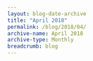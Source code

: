 ```yaml
---
layout: blog-date-archive
title: "April 2018"
permalink: /blog/2018/04/
archive-name: April 2018
archive-type: Monthly
breadcrumb: blog
---
```

